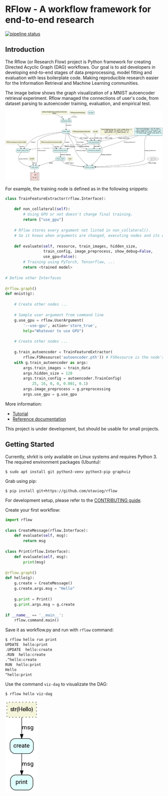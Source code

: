 # RFlow - A workflow framework for end-to-end research

[![pipeline
status](https://gitlab.com/otaviog/rflow/badges/master/pipeline.svg)](https://gitlab.com/otaviog/rflow/commits/master)

## Introduction

The Rflow (or Research Flow) project is Python framework for creating
Directed Acyclic Graph (DAG) workflows. Our goal is to aid developers
in developing end-to-end stages of data preprocessing, model fitting
and evaluation with less boilerplate code. Making reproducible
research easier for the Information Retrieval and Machine Learning
communities.

The image below shows the graph visualization of a MNIST autoencoder
retrieval
experiment. Rflow
managed the connections of user's code, from dataset parsing to
autoencoder training, evaluation, and empirical test.

![](doc/mnist.gv.png)

For example, the training node is defined as in the following snippets:

```python
class TrainFeatureExtractor(rflow.Interface):

    def non_collateral(self):
        # Using GPU or not doesn't change final training.
        return ["use_gpu"] 

    # Rflow stores every argument not listed in non_collateral().
	# So it knows when arguments are changed, executing nodes and its dependencies when needed.
	
    def evaluate(self, resource, train_images, hidden_size,
                 train_config, image_preprocess, show_debug=False,
                 use_gpu=False):
        # Training using PyTorch, Tensorflow, ...		 
        return <trained model>

# Define other Interfaces

@rflow.graph()
def mnist(g):

    # Create other nodes ...
	
    # Sample user argument from command line
    g.use_gpu = rflow.UserArgument(
        '--use-gpu', action='store_true',
        help="Whatever to use GPU")

    # Create other nodes ...
	
    g.train_autoencoder = TrainFeatureExtractor(
        rflow.FSResource('autoencoder.pth')) # FSResource is the node's reentrant checkpoint file.
    with g.train_autoencoder as args:
        args.train_images = train_data
        args.hidden_size = 128
        args.train_config = autoencoder.TrainConfig(
            25, 16, 0, 0, 0.001, 0.1)
        args.image_preprocess = g.preprocessing
        args.use_gpu = g.use_gpu

```

More information:

* [Tutorial](https://otaviog.gitlab.io/rflow/wordcounter/tutorial.html)
* [Reference
  documentation](https://otaviog.gitlab.io/rflow)

This project is under development, but should be usable for small
projects.

## Getting Started

Currently, shrkit is only available on Linux systems and requires
Python 3. The required environment packages (Ubuntu):

```shell
$ sudo apt install git python3-venv python3-pip graphviz
```

Grab using pip:

```shell
$ pip install git+https://github.com/otaviog/rflow
```

For development setup, please refer to the [CONTRIBUTING
guide](CONTRIBUTING.md).

Create your first workflow:

```python
import rflow

class CreateMessage(rflow.Interface):
    def evaluate(self, msg):
        return msg

class Print(rflow.Interface):
    def evaluate(self, msg):
        print(msg)

@rflow.graph()
def hello(g):
    g.create = CreateMessage()
    g.create.args.msg = "Hello"

    g.print = Print()
    g.print.args.msg = g.create

if __name__ == '__main__':
    rflow.command.main()
```

Save it as workflow.py and run with `rflow` command:

```shell
$ rflow hello run print
UPDATE  hello:print
.UPDATE  hello:create
.RUN  hello:create
.^hello:create
RUN  hello:print
Hello
^hello:print
```

Use the command `viz-dag` to visualizate the DAG:

```shell
$ rflow hello viz-dag
```

![](doc/hello/hello.gv.png)
